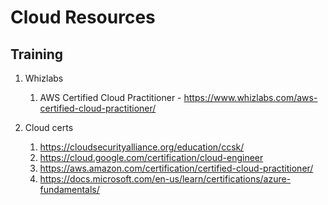 # Cloud Resources

## Training

1. Whizlabs
   1. AWS Certified Cloud Practitioner - <https://www.whizlabs.com/aws-certified-cloud-practitioner/>

2. Cloud certs
   1. <https://cloudsecurityalliance.org/education/ccsk/>
   2. <https://cloud.google.com/certification/cloud-engineer>
   3. <https://aws.amazon.com/certification/certified-cloud-practitioner/>
   4. <https://docs.microsoft.com/en-us/learn/certifications/azure-fundamentals/>
